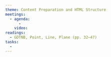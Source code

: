 ```yaml
---
theme: Content Preparation and HTML Structure
meetings:
  - agenda:
      -
    video:
readings:
  - GDTNB, Point, Line, Plane (pp. 32–47)
tasks:
  -
---
```

